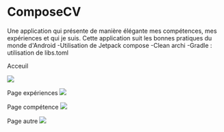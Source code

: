 # ComposeCV

Une application qui présente de manière élégante mes compétences, mes expériences et qui je suis.
Cette application suit les bonnes pratiques du monde d'Android
-Utilisation de Jetpack compose
-Clean archi
-Gradle : utilisation de libs.toml

Acceuil

<img src="https://i.imgur.com/jfDd96l.png">

Page expériences
<img src="https://i.imgur.com/YTlWjXz.png">

Page compétence
<img src="https://i.imgur.com/4kqOuSA.png">

Page autre
<img src="https://i.imgur.com/LZK5mRP.png">

